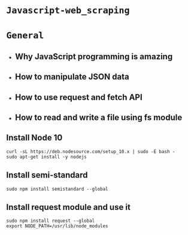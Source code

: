 # `Javascript-web_scraping`
# `General`
- ## Why JavaScript programming is amazing
- ## How to manipulate JSON data
- ## How to use request and fetch API
- ## How to read and write a file using fs module

## Install Node 10
```
curl -sL https://deb.nodesource.com/setup_10.x | sudo -E bash -
sudo apt-get install -y nodejs
```

## Install semi-standard
```
sudo npm install semistandard --global
```

## Install request module and use it
```
sudo npm install request --global
export NODE_PATH=/usr/lib/node_modules
```
